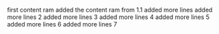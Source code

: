 first content
 ram added the content 
ram from 1.1
added more lines
added more lines 2 
added more lines 3 
added more lines 4 
added more lines 5 
added more lines 6 
added more lines 7 
